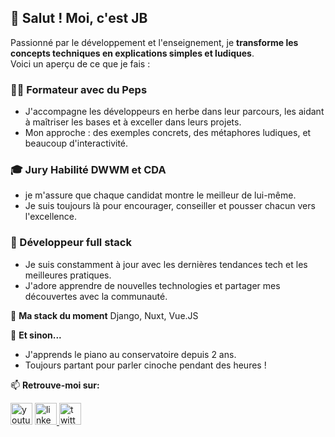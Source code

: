 ## 👋 Salut ! Moi, c'est JB

Passionné par le développement et l'enseignement, je **transforme les concepts techniques en explications simples et ludiques**.  
Voici un aperçu de ce que je fais :

### 🧑‍🏫 Formateur avec du Peps
- J'accompagne les développeurs en herbe dans leur parcours, les aidant à maîtriser les bases et à exceller dans leurs projets.
- Mon approche : des exemples concrets, des métaphores ludiques, et beaucoup d'interactivité.

### 🎓 Jury Habilité DWWM et CDA
- je m'assure que chaque candidat montre le meilleur de lui-même.
- Je suis toujours là pour encourager, conseiller et pousser chacun vers l'excellence.

### 🌱 Développeur full stack
- Je suis constamment à jour avec les dernières tendances tech et les meilleures pratiques.
- J'adore apprendre de nouvelles technologies et partager mes découvertes avec la communauté.

🔧 **Ma stack du moment**
Django, Nuxt, Vue.JS

🌟 **Et sinon...**
- J'apprends le piano au conservatoire depuis 2 ans.
- Toujours partant pour parler cinoche pendant des heures !

📫 **Retrouve-moi sur:**
<div align="left">
  <a href="https://www.youtube.com/@levillageducode"><img src="https://img.shields.io/static/v1?message=Youtube&logo=youtube&label=&color=FF0000&logoColor=white&labelColor=&style=for-the-badge" height="35" alt="youtube logo"  /></a>
  <a href="https://www.linkedin.com/in/jblavisse/"><img src="https://img.shields.io/static/v1?message=LinkedIn&logo=linkedin&label=&color=0077B5&logoColor=white&labelColor=&style=for-the-badge" height="35" alt="linkedin logo"  />
  <a href="https://x.com/jblavisse"><img src="https://img.shields.io/static/v1?message=Twitter&logo=Twitter&label=&color=181919&logoColor=white&labelColor=&style=for-the-badge" height="35" alt="twitter logo"  />
</div>
